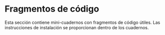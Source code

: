 # Fragmentos de código
Esta sección contiene mini-cuadernos con fragmentos de código útiles. Las instrucciones de instalación se proporcionan dentro de los cuadernos.